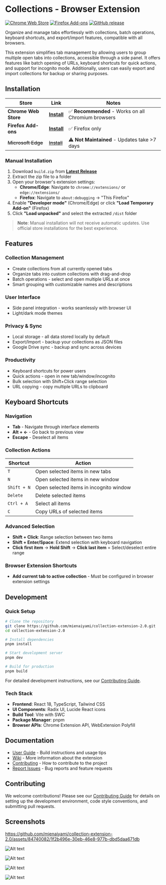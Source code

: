 # Collections - Browser Extension

[![Chrome Web Store](https://img.shields.io/chrome-web-store/v/kcijpmmfajideceadmcihckmodaiehpm?label=Chrome%20Web%20Store&logo=google-chrome&logoColor=white)](https://chromewebstore.google.com/detail/collections/kcijpmmfajideceadmcihckmodaiehpm)
[![Firefox Add-ons](https://img.shields.io/amo/v/collections?label=Firefox%20Add-ons&logo=firefox&logoColor=white)](https://addons.mozilla.org/en-US/firefox/addon/collections)
[![GitHub release](https://img.shields.io/github/v/release/mienaiyami/collection-extension-2.0?label=Latest%20Release&logo=github)](https://github.com/mienaiyami/collection-extension-2.0/releases)

Organize and manage tabs effortlessly with collections, batch operations, keyboard shortcuts, and export/import features, compatible with all browsers.

This extension simplifies tab management by allowing users to group multiple open tabs into collections, accessible through a side panel. It offers features like batch opening of URLs, keyboard shortcuts for quick actions, and support for incognito mode. Additionally, users can easily export and import collections for backup or sharing purposes.

## Installation

| Store | Link | Notes |
|-------|------|-------|
| **Chrome Web Store** | [**Install**](https://chromewebstore.google.com/detail/collections/kcijpmmfajideceadmcihckmodaiehpm) | ✅ **Recommended** - Works on all Chromium browsers |
| **Firefox Add-ons** | [**Install**](https://addons.mozilla.org/en-US/firefox/addon/collections) | ✅ Firefox only |
| ~~Microsoft Edge~~ | ~~[Install](https://microsoftedge.microsoft.com/addons/detail/collections/fpolmkmcokpklimmekilomdghljpmpcf)~~ | ⚠️ **Not Maintained** - Updates take >7 days |

### Manual Installation

1. Download `build.zip` from [**Latest Release**](https://github.com/mienaiyami/collection-extension-2.0/releases/latest)
2. Extract the zip file to a folder
3. Open your browser's extension settings:
   - **Chrome/Edge**: Navigate to `chrome://extensions/` or `edge://extensions/`
   - **Firefox**: Navigate to `about:debugging` → "This Firefox"
4. Enable **"Developer mode"** (Chrome/Edge) or click **"Load Temporary Add-on"** (Firefox)
5. Click **"Load unpacked"** and select the extracted `/dist` folder

> **Note**: Manual installation will not receive automatic updates. Use official store installations for the best experience.

## Features

### Collection Management

- Create collections from all currently opened tabs
- Organize tabs into custom collections with drag-and-drop
- Batch operations - select and open multiple URLs at once
- Smart grouping with customizable names and descriptions

### User Interface

- Side panel integration - works seamlessly with browser UI
- Light/dark mode themes

### Privacy & Sync

- Local storage - all data stored locally by default
- Export/Import - backup your collections as JSON files
- Google Drive sync - backup and sync across devices

### Productivity

- Keyboard shortcuts for power users
- Quick actions - open in new tab/window/incognito
- Bulk selection with Shift+Click range selection
- URL copying - copy multiple URLs to clipboard

## Keyboard Shortcuts

### Navigation

- **Tab** - Navigate through interface elements
- **Alt + ←** - Go back to previous view
- **Escape** - Deselect all items

### Collection Actions

| Shortcut | Action |
|----------|--------|
| `T` | Open selected items in new tabs |
| `N` | Open selected items in new window |
| `Shift + N` | Open selected items in incognito window |
| `Delete` | Delete selected items |
| `Ctrl + A` | Select all items |
| `C` | Copy URLs of selected items |

### Advanced Selection

- **Shift + Click**: Range selection between two items
- **Shift + Enter/Space**: Extend selection with keyboard navigation
- **Click first item** → **Hold Shift** → **Click last item** = Select/deselect entire range

### Browser Extension Shortcuts

- **Add current tab to active collection** - Must be configured in browser extension settings

## Development

### Quick Setup

```bash
# Clone the repository
git clone https://github.com/mienaiyami/collection-extension-2.0.git
cd collection-extension-2.0

# Install dependencies
pnpm install

# Start development server
pnpm dev

# Build for production
pnpm build
```

For detailed development instructions, see our [Contributing Guide](docs/contribute.md).

### Tech Stack

- **Frontend**: React 18, TypeScript, Tailwind CSS
- **UI Components**: Radix UI, Lucide React icons
- **Build Tool**: Vite with SWC
- **Package Manager**: pnpm
- **Browser APIs**: Chrome Extension API, WebExtension Polyfill

## Documentation

- [User Guide](docs/guide.md) - Build instructions and usage tips
- [Wiki](https://github.com/mienaiyami/collection-extension-2.0/wiki) - More information about the extension
- [Contributing](docs/contribute.md) - How to contribute to the project
- [Report Issues](https://github.com/mienaiyami/collection-extension-2.0/issues/new/choose) - Bug reports and feature requests

## Contributing

We welcome contributions! Please see our [Contributing Guide](docs/contribute.md) for details on setting up the development environment, code style conventions, and submitting pull requests.

## Screenshots

<https://github.com/mienaiyami/collection-extension-2.0/assets/84740082/1f2b496e-30eb-46e8-977b-dbd5daa671db>

![Alt text](github/image2.png)

![Alt text](github/image4.png)

![Alt text](github/image5.png)

![Alt text](github/image.png)
